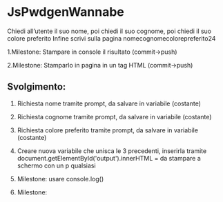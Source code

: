 JsPwdgenWannabe
===
Chiedi all’utente il suo nome,
poi chiedi il suo cognome,
poi chiedi il suo colore preferito
Infine scrivi sulla pagina nomecognomecolorepreferito24

1.Milestone: 
Stampare in console il risultato (commit->push)

2.Milestone: 
Stamparlo in pagina in un tag HTML (commit->push)

## Svolgimento:

1. Richiesta nome tramite prompt, da salvare in variabile (costante)
2. Richiesta cognome tramite prompt, da salvare in variabile (costante)
3. Richiesta colore preferito tramite prompt, da salvare in variabile (costante)
4. Creare nuova variabile che unisca le 3 precedenti, inserirla tramite document.getElementById('output').innerHTML =
da stampare a schermo con un p qualsiasi


5. Milestone: usare console.log()
6. Milestone: